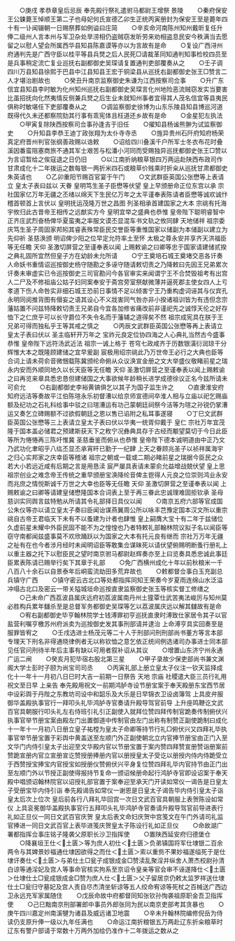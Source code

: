 <!-- { "loadSidebar": true } -->
　　○庚戌  孝恭章皇后忌辰  奉先殿行祭礼遣驸马都尉王增祭  景陵
　　○秦府保安王公鋉薨王悼顺王第二子也母妃何氏宣德乙卯生正统丙寅册封为保安王至是薨年四十有一讣闻辍朝一日赐祭葬如例谥曰庄简
　　○辛亥命河南陈州知州戴昕复任升俸二级州人言本州与军卫杂处旱涝相仍盗贼窃发昕劳来劝相盗息民安今秩满当去愿留之以慰人望会所属西华县知县陈嘉谟等亦以为言故有是命
　　○复设广西浔州府通判先是广西守臣以桂平等县兵燹之后人民死□请裁革同知通判知事检校四员至是兵事稍定流亡复业巡抚右副都御史吴琛请复置通判吏部覆奏从之
　　○壬子调四川万县知县徐熙于巴县中江县知县王宏于铜梁县从巡抚右副都御史张王□赞言二人才堪治剧故也
　　○癸丑升南京监察御史朱谦为江西按察司佥事
　　○升广东信宜县知县李时敏为化州知州巡抚右副都御史吴琛言化州地险恶流贼窃发实当要害比虽招抚向化然夷情反侧兼兵燹之后生业未就知州事者宜得其人茂名信宜等县夷民俱称时敏堪任下吏部覆奏从之
　　○调监察御史徐博为山东乐陵县知县博巡河道既得代久未还都察院劾其行事有乖宪体且枉道还乡故有是命
　　○金星犯左执法
　　○甲寅复除陕西按察司佥事孙逢吉于旧任
　　○擢知县杨谧熊翀为试监察御史
　　○升知县李恭王迪丁政张翔为太仆寺寺丞
　　○旌异贵州石阡府知府杨荣真定府晋州判官张纲善政赐以诰敕
　　○诏给四川叠溪千户所军士冬衣布花时叠溪因番蛮阻塞商旅不通其军士艰苦与松潘小河同而受赐独异巡抚都御史张王□赞以为言诏暂给之俟寇退之日仍旧
　　○以江南折纳粮草银四万两运赴陕西布政司作甘肃成化十二年拨运之数每银一两折米四石或粮草价贱乘时折籴从巡抚甘肃都御史朱英请也
　　○乙卯重阳节赐百官宴于午门
　　○文武群臣英国公张懋等上表请立  皇太子表曰兹以  天眷  皇明笃生圣子臣懋等伏望  皇上早颁册命正位东宫以承  宗社国家亿万年无疆之丕绪以绵天下生民亿万年之太平谨奉表陈请者臣懋等诚欢诚忭稽首顿首上言伏以  皇明抚运茂隆万世之昌图  列圣相承首建国家之大本  宗祧有托海宇攸归此古昔帝王相传之远猷实方今  皇明宜举之盛典也恭惟  皇帝陛下聪明睿智中正齐庄武烈奋杨俾华夏蛮夷之率服文谟丕显混车书文轨之攸同肆  天地储祥  祖宗委庆笃生圣子周固家邦矧其睿表殊常臣民交誉臣等重惟国家以储副为本储副以建立为先仰祈  圣慈涣颁  明诏俾少阳之位早定允符率土至怀  太极之尊永安并享齐天洪福臣等无任瞻  天仰  圣激切屏营之至谨奉表以闻  上赐敕谕之曰卿等忠于国家请建储贰揆之典礼固所宜然但皇子方在幼龄未允所请
　　○宁王奠培石城王奠堵交恶各讦奏人命妖书重情诏巡按御史杨守随勘之多诬守随请敕切责之乃降敕曰先因王兄弟累次讦奏未审虚实已令巡按御史三司官勘问今各官审实来闻谓宁王不合焚毁祖考有出宫人二尸及不修祖庙公姑子妇同案奉安于斋宫旁室祭献微薄并逼死郡主使女四人上亏孝道下伤人命咎实非细石城王恐前日事情不足以倾害宁王乃重构虚词诬其与仪宾孔永明同阅推背图有僣妄之语其设心不义戕害同气咎亦非小揆诸祖训皆为有违但念宗藩姑置不问兹特降敕切责王兄弟自今宜各加修省痛改前非谨祀先之诚惇天伦之好存恤下之仁庶乎可以长守爵位不失令名而于藩辅之道得矣不然  祖宗成宪具在朕于王兄弟可得而独私乎王等其戒之慎之
　　○丙辰文武群臣英国公张懋等再上表请立皇太子表曰伏以  圣主临轩开万年之  宝祚元良定位协四海之人心典礼当然古今盛事恭惟  皇帝陛下远符汤武近法  祖宗一诚上格于  苍穹七政咸齐于历数银潢衍润琼干分辉惟大本之既隆顾建储之宜早爰副  宸极用绍宗祧此乃万世帝王必行之大典也臣等合词上请未荷俞音微悃载陈冀颁纶命俯从众议涣宣金册之文大举盛仪敬睹前星之瑞永内安而外顺同地久以长天臣等无任瞻  天仰  圣激切屏营之至谨奉表以闻上赐敕谕之曰再览来章具悉忠恳但建储国之大事欲候年龄稍长进学成德徐议正名今兹所请未可俞允
　　○右副都御史李裕黄镐俱乞以其子为国子监生许之
　　○直隶淮安府知府远洁等奏故平江伯陈瑄永乐初督漕以给京师宣德间卒淮人相与立庙以祀乞赐庙额及纪功之石礼科给事中驳之曰瑄漕运有功己蒙朝廷祠祭今洁等为瑄之孙锐仍掌漕运又奏乞立碑赐额不过欲假朝廷之恩以售已谄附之私耳事遂寝
　　○丁巳文武群臣英国公张懋等三上表请立皇太子表曰伏以华夷一统胥仰戴于  皇仁  宗社万年宜茂隆于国本盖必储君之预建斯获天下之敉宁况彝典具存于古经而颙望莫切于今日此臣等所为惓惓再三陈吁惟冀  圣慈垂鉴而俯从也恭惟  皇帝陛下德本诚明道由中正乃文乃武功化聿昭乎八纮丕显丕承宵旰已勤于一纪肆  上天之眷顾兆圣子以祯祥属海宇之归心实邦家之庆幸臣等稽诸  祖宗之朝或一载或二期必睹前星之瑞据今臣民之众若大小若远近咸有后期之言是用恳渎  宸严屡具表请未蒙俞允益增战兢伏望  皇上思  祖宗创业之难念帝王传统之重早颁册宝涣降纶音俾主鬯得人元良之位崇则鸿业永安而兆庶之情悦斯诚千万世之大幸也臣等无任瞻  天仰  圣激切屏营之至谨奉表以闻  上赐敕谕之曰卿等请建皇储懋隆国本合词表上至于再三眷此忠诚理难固拒钦承  圣母慈训实同舆言兹特勉从所请其令礼部择日具仪以闻
　　○南京五府六部等官成国公朱仪等亦以请立皇太子奏曰臣闻诒谋燕翼周公所以咏丰芑豫定国本汉文所以重宗祧自古帝王君临天下未有不以蚤建为计者也肆惟  皇上嗣膺大宝十有二年于兹储位久虚前星未耀中外臣民固不能不为之惶惶也乃者特敕礼部翰林院议拟子名以闻臣等窃守南都闻兹盛事莫不欢欣踊跃以为国家之大本有托元良有继而  宗社万万年无疆之祉有在也今者涉月经时未闻明诏臣等敢集佥谋昧死以请伏望俯赐明断蚤行册礼上以重主器之托下以慰臣民之望时南京驸马都尉赵辉奏亦至上曰览奏具悉忠诚此事廷臣累表陈请已赐举行矣下其章于礼部
　　○免广西横州成化十年以前秋粮米一千八百八十余石以自景泰年后峒蛮流劫田多荒弃故也
　　○敕都督佥事白玉充副总兵镇守广西
　　○镇守密云古北口等处都指挥同知王荣奏今岁夏雨连绵山水泛溢冲塌古北口及密云一带关隘城垣命巡按直隶监察御史张玉等核实督工修缮之
　　○己未命广西荔波县属庆远府初荔波属南丹州土獞覃仕武苦夷法峻厉与知州莫必胜构兵累年讎杀至是总督军务都御史吴琛等乞以荔波属庆远以解其讎故有是命
　　○宥右副都御史毕亨翰林院学士钱溥罪初亨巡抚直隶时溥致仕家居令其子以官盐营利嘱亨檄苏州府派卖为巡按御史发其事刑部请并逮治  上命溥亨具实回奏至是服罪皆宥之
　　○壬戌选进士杨茂元等二十人于刑部问刑刑部尚书董方等言本部专理天下刑名非得通晓律例者无以称钦恤之意乞依正统间例选诸司办事进士同本部见任官问刑待半年后主事有缺以可用者叙补诏从其议
　　○增置山东济宁州永通广运二闸
　　○癸亥月犯毕宿右股北第三星
　　○甲子录故少保吏部尚书兼文渊阁大学士彭时子颐为尚宝司司丞
　　○丙寅礼部上册立皇太子仪注一钦天监择成化十一年十一月初八日巳时大吉一前期一日祭告  天地  宗庙  社稷遣大臣三员行礼用祝文至日早  上亲告  奉先殿用祝文一前期鸿胪寺设节册宝案于奉天殿册东宝西节居中设彩舆于丹陛之东教坊司设中和韶乐及大乐是日早锦衣卫设卤簿驾  上具皮弁服御华盖殿执事官行一拜叩头礼毕鸿胪寺官奏请升殿导驾官前导  上升座鸣鞭讫文武百官具朝服行叩头礼左右侍班引礼引正副使入就拜位赞四拜传制官跪奏传制俯伏兴执事官举节册宝案由殿左门出置御道中传制官由左门出称有制赞正副使跪制曰成化十一年十一月初八日册立皇子祐樘为皇太子命卿等持节行礼□俯伏兴又四拜礼毕执事官举节册宝置于彩舆中黄盖送至左顺门外正副使朝北立内官捧节册宝由正门入至文华门内侍引皇太子出迎至文华殿内官以节册宝置于案内赞四拜赞宣册赞诣册案前赞跪宣册内官立宣册宣讫赞授册捧册内官以册授皇太子受讫以册授内侍内侍跪受立于西赞授宝捧宝内官授宝如授册仪赞俯伏兴平身复位赞四拜礼毕内官持节由正门出至左顺门外以节授正副使得报持节复命一颁诏候册命起行鸿胪寺官即设诏案于奉天殿中唱颁诏翰林院官以诏授礼部官置于案奉迎至承天门开读如常仪一谒告是日皇太子受册宝毕内侍引诣  奉先殿谒告如常仪一谢恩是日皇太子谒告毕内侍引皇太子诣  皇太后次上位次  皇后前各行八拜礼毕回宫一次日文武百官具朝服上表贺陈设如常仪  上具衮冕御华盖殿执事官行五拜叩头礼毕鸿胪寺官奏请升殿导驾官前导进表行礼如正旦仪一同日文武百官庆贺  皇太后表文命妇庆贺中宫笺文在午门外请司礼监官捧进一同日文武百官上表毕进笺庆贺皇太子陈设行礼如正旦仪
　　○命故湖广署都指挥佥事庄铭子隆袭父原职长沙卫指挥使
　　○置陕西延安府归德堡仓
　　○降襄垣王仕＜土匮＞等为庶人初仕＜土匮＞负弟镇国将军仕埭银二百余两令与其婢景妙福通仕埭因欲得之而仕＜土匮＞索以重赀不果妙福遂缢死于是仕埭讦奏仕＜土匮＞与弟仕土□瓮子成银成金□赞渎乱聚淫并纵舍人萧杰校尉孙清白谅等通淫妃及宫人等事命官核实拘系至京诏令皇亲等官会审不诬遂降仕＜土匮＞仕埭仕土□瓮成银成金□赞为庶人仕＜土匮＞父子留居京仍敕太监罗祥送仕埭仕土□瓮归守墓妃及宫人责自尽杰清坐斩谅等五人绞命宥谅等死杖之百械送广西边卫永远充军家属随住
　　○戊辰命故中府都督同知张钦孙恂袭祖原职金吾卫指挥使
　　○己巳黜南京刑部署郎中事员外郎张同为民以南京吏部考其贪暴也
　　○庚午四川嘉定州南溪犍为诸县及威远诸卫地震
　　○辛未升翰林院编修倪岳为侍读仍支原升俸一级以九年任满也
　　○命运江南折粮银五万两赴辽东折籴粮草时辽东有警户部请于常数十万两外加给仍准作十二年拨运之数从之
